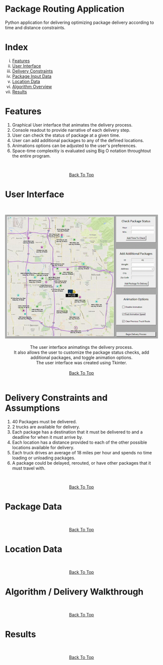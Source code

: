 <h1 id="top"> Package Routing Application </h1>

Python application for delivering optimizing package delivery according to time and distance constraints.

<h1 id="index"> Index </h1>
 <ol type="i">
   <li><a href="#features">Features</a></li>
   <li><a href="#user_interface">User Interface</a></li>
   <li><a href="#delivery_constraints">Delivery Constraints</a></li>
   <li><a href="#package_data">Package Input Data</a></li>
   <li><a href="#location_data">Location Data</a></li>
   <li><a href="#algorithm">Algorithm Overview</a></li>
   <li><a href="#results">Results</a></li>
 </ol> 
 
<h1 id="features"> Features </h1>
<p>
 <ol>
  <li>Graphical User interface that animates the delivery process.</li>
  <li>Console readout to provide narrative of each delivery step.</li>
  <li>User can check the status of package at a given time.</li>
  <li>User can add additional packages to any of the defined locations.</li>
  <li>Animations options can be adjusted to the user's preferences.</li>
  <li>Space-time complexitiy is evaluated using Big O notation throughtout the entire program.</li>
 </ol>
 <br>
<p align="center">
 <a href="#top">Back To Top</a>
</p>

<h1 id="user_interface"> User Interface </h1><br>
<p align="center">
  <kbd>
    <img src="MediaFiles/Video.gif" width="600">
  </kbd>
  <br><br>
  The user interface animatings the delivery process. <br>
  It also allows the user to customize the package status checks, add additional packages, and toggle animation options. <br>
  The user interface was created using Tkinter.
  <br><br>
  <a href="#top">Back To Top</a>
  <br><br>
</p>

<h1 id="delivery_constraints"> Delivery Constraints and Assumptions </h1>
<p>
 <ol>
  <li>40 Packages must be delivered.</li>
  <li>2 trucks are available for delivery.</li>
  <li>Each package has a destination that it must be delivered to and a deadline for when it must arrive by.</li>
  <li>Each location has a distance provided to each of the other possible locations available for delivery.</li>
  <li>Each truck drives an average of 18 miles per hour and spends no time loading or unloading packages.</li>
  <li>A package could be delayed, rerouted, or have other packages that it must travel with.</li>
 </ol>
 <br>
<p align="center">
 <a href="#top">Back To Top</a>
</p>

<h1 id="package_data"> Package Data </h1>
<p>
 <br>
<p align="center">
 <a href="#top">Back To Top</a>
</p>

<h1 id="location_data"> Location Data </h1>
<p>
 <br>
<p align="center">
 <a href="#top">Back To Top</a>
</p>

<h1 id="algorithm"> Algorithm / Delivery Walkthrough </h1>
<p>
 <br>
<p align="center">
 <a href="#top">Back To Top</a>
</p>

<h1 id="results"> Results </h1>
<p>
 <br>
<p align="center">
 <a href="#top">Back To Top</a>
</p>
